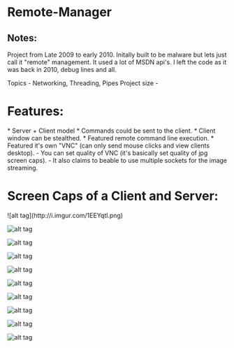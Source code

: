 # Remote-Manager
<h2>Notes:</h2>
Project from Late 2009 to early 2010.
Initally built to be malware but lets just call it "remote" management.
It used a lot of MSDN api's. 
I left the code as it was back in 2010, debug lines and all. 

Topics - Networking, Threading, Pipes
Project size - 

<h1>Features:</h1>
* Server + Client model
* Commands could be sent to the client. 
* Client window can be stealthed.
* Featured remote command line execution. 
* Featured it's own "VNC" (can only send mouse clicks and view clients desktop).
    - You can set quality of VNC (it's basically set quality of jpg screen caps). 
    - It also claims to beable to use multiple sockets for the image streaming.

 




<h1>Screen Caps of a Client and Server:</h1>
![alt tag](http://i.imgur.com/1EEYqtl.png)

![alt tag](http://i.imgur.com/rDqcyBu.png)

![alt tag](http://i.imgur.com/8EtV0TD.png)

![alt tag](http://i.imgur.com/nfm8TAO.png)

![alt tag](http://i.imgur.com/MTWQhzv.png)

![alt tag](http://i.imgur.com/l2VuWee.png)

![alt tag](http://i.imgur.com/6rsy9VE.png)

![alt tag](http://i.imgur.com/8uNUZlc.png)

![alt tag](http://i.imgur.com/w97wX9F.png)

![alt tag](http://i.imgur.com/ZivCJo4.png)



